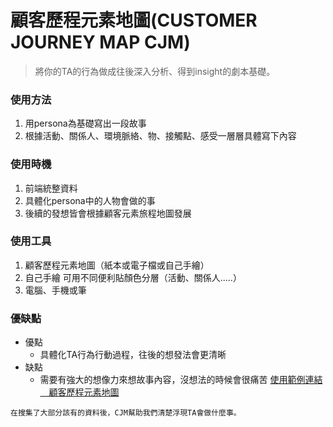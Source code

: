 # 顧客歷程元素地圖(CUSTOMER JOURNEY MAP CJM)
> 將你的TA的行為做成往後深入分析、得到insight的劇本基礎。
### 使用方法
1. 用persona為基礎寫出一段故事
2. 根據活動、關係人、環境脈絡、物、接觸點、感受一層層具體寫下內容

### 使用時機
1. 前端統整資料
2. 具體化persona中的人物會做的事
3. 後續的發想皆會根據顧客元素旅程地圖發展

### 使用工具
1. 顧客歷程元素地圖（紙本或電子檔或自己手繪）
2. 自己手繪 可用不同便利貼顏色分層（活動、關係人.....）
3. 電腦、手機或筆

### 優缺點
- 優點
    - 具體化TA行為行動過程，往後的想發法會更清晰
- 缺點
    - 需要有強大的想像力來想故事內容，沒想法的時候會很痛苦
[使用範例連結＿顧客歷程元素地圖](https://docs.google.com/presentation/d/18dKX17B-Aukg3bZdAXltjEFyq8j1lseC/edit#slide=id.g87b392885e_0_30)
```
在搜集了大部分該有的資料後，CJM幫助我們清楚浮現TA會做什麼事。
```
